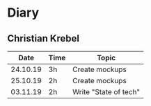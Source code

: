 # Diary

## Christian Krebel

| Date     | Time | Topic                 |
| -------- | ---- | --------------------- |
| 24.10.19 | 3h   | Create mockups        |
| 25.10.19 | 2h   | Create mockups        |
| 03.11.19 | 2h   | Write "State of tech" |
